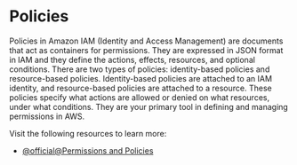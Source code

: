 # Policies

Policies in Amazon IAM (Identity and Access Management) are documents that act as containers for permissions. They are expressed in JSON format in IAM and they define the actions, effects, resources, and optional conditions. There are two types of policies: identity-based policies and resource-based policies. Identity-based policies are attached to an IAM identity, and resource-based policies are attached to a resource. These policies specify what actions are allowed or denied on what resources, under what conditions. They are your primary tool in defining and managing permissions in AWS.

Visit the following resources to learn more:

- [@official@Permissions and Policies](https://docs.aws.amazon.com/IAM/latest/UserGuide/introduction_access-management.html)

